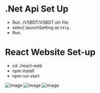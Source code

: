 # .Net Api Set Up
* Run ./VSBDT/VSBDT.sln file.
* select launchSetting as `http`.
* Run.

# React Website Set-up
* cd ./react-web
* npm install
* npm run start

![image](https://github.com/Vilhelmasss/Booking-Website/assets/12648716/f40f649a-b394-4a25-87b0-9895833c9f50)
![image](https://github.com/Vilhelmasss/Booking-Website/assets/12648716/2e9a738e-e399-4cd8-8392-0c22b489f66c)
![image](https://github.com/Vilhelmasss/Booking-Website/assets/12648716/8ef3a5a9-1efd-4d11-ac9b-440ebd6a399c)
